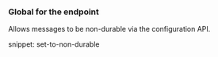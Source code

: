 ### Global for the endpoint

Allows messages to be non-durable via the configuration API.

snippet: set-to-non-durable